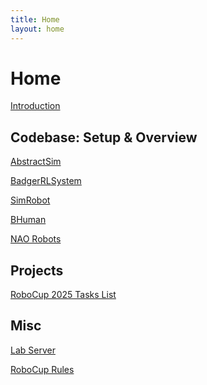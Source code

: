 ```yaml
---
title: Home
layout: home
---
```


# Home

[Introduction](docs/Introduction/Introduction.html)

## Codebase: Setup & Overview

[AbstractSim](docs/AbstractSim/AbstractSim.html)

[BadgerRLSystem](docs/BadgerRLSystem/BadgerRLSystem.html)

[SimRobot](docs/SimRobot/SimRobot.html)

[BHuman](docs/BHuman/BHuman.html)

[NAO Robots](docs/NAO%20Robots/NAO%20Robots.html)

## Projects

[RoboCup 2025 Tasks List](docs/RoboCup%202025%20Tasks.html)

## Misc

[Lab Server](docs/Lab%20Server/Lab%20Server.html)

[RoboCup Rules](https://spl.robocup.org/wp-content/uploads/SPL-Rules-2023.pdf)


[Just the Docs]: https://just-the-docs.github.io/just-the-docs/
[GitHub Pages]: https://docs.github.com/en/pages
[README]: https://github.com/just-the-docs/just-the-docs-template/blob/main/README.md
[Jekyll]: https://jekyllrb.com
[GitHub Pages / Actions workflow]: https://github.blog/changelog/2022-07-27-github-pages-custom-github-actions-workflows-beta/
[use this template]: https://github.com/just-the-docs/just-the-docs-template/generate
